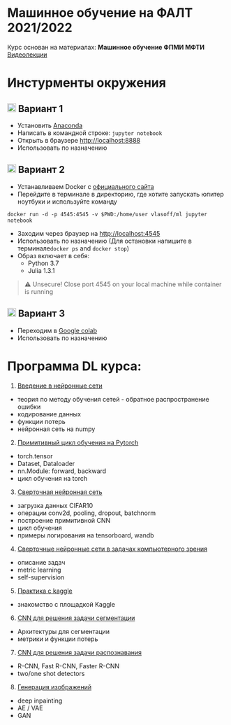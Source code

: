 # Машинное обучение на ФАЛТ 2021/2022

Курс основан на материалах: __Машинное обучение ФПМИ МФТИ__
[Видеолекции](https://www.youtube.com/playlist?list=PL4_hYwCyhAvZyW6qS58x4uElZgAkMVUvj)

# Инстурменты окружения

## <img src='https://github.com/ml-dafe/ml_mipt_dafe_major/blob/master/src/anaconda.png' height="20px" width="20px" align="top"> Вариант 1
- Установить [Anaconda](https://www.anaconda.com/distribution/)
- Написать в командной строке: `jupyter notebook`
- Открыть в браузере [http://localhost:8888](http://localhost:8888)
- Использовать по назначению

## <img src='https://github.com/ml-dafe/ml_mipt_dafe_major/blob/master/src/docker.png' height="20px" width="20px" align="top"> Вариант 2
- Устанавливаем Docker с [официального сайта](https://www.docker.com/products/docker-desktop)
- Перейдите в терминале в директорию, где хотите запускать юпитер ноутбуки и используйте команду
```
docker run -d -p 4545:4545 -v $PWD:/home/user vlasoff/ml jupyter notebook 
``` 
- Заходим через браузер на [http://localhost:4545](http://localhost:4545)
- Использовать по назначению (Для остановки напишите в терминале`docker ps` and `docker stop`)
- Образ включает в себя:
  - Python 3.7
  - Julia 1.3.1 

> :warning: Unsecure! 
> Close port 4545 on your local machine while container is running  

## <img src='https://github.com/ml-dafe/ml_mipt_dafe_major/blob/master/src/colab.png' height="20px" width="20px" align="top"> Вариант 3
- Переходим в [Google colab](https://colab.research.google.com/notebooks/intro.ipynb#recent=true)
- Использовать по назначению

# Программа DL курса:

1. [Введение в нейронные сети](https://github.com/ml-dafe/ml_mipt_dafe/tree/main/week_01)
  - теория по методу обучения сетей - обратное распространение ошибки
  - кодирование данных
  - функции потерь
  - нейронная сеть на numpy

2. [Примитивный цикл обучения на Pytorch](https://github.com/ml-dafe/ml_mipt_dafe/tree/main/week_02)
  - torch.tensor
  - Dataset, Dataloader
  - nn.Module: forward, backward
  - цикл обучения на torch

3. [Сверточная нейронная сеть](https://github.com/ml-dafe/ml_mipt_dafe/tree/main/week_03)
  - загрузка данных CIFAR10
  - операции conv2d, pooling, dropout, batchnorm
  - построение примитивной CNN
  - цикл обучения
  - примеры логирования на tensorboard, wandb

4. [Сверточные нейронные сети в задачах компьютерного зрения](https://github.com/ml-dafe/ml_mipt_dafe/tree/main/week_04)
  - описание задач
  - metric learning
  - self-supervision
  
5. [Практика с kaggle](https://github.com/ml-dafe/ml_mipt_dafe/tree/main/week_05)
  - знакомство с площадкой Kaggle

6. [CNN для решения задачи сегментации](https://github.com/ml-dafe/ml_mipt_dafe/tree/main/week_06)
  - Архитектуры для сегментации
  - метрики и функции потерь

7. [CNN для решения задачи распознавания](https://github.com/ml-dafe/ml_mipt_dafe/tree/main/week_07)
  - R-CNN, Fast R-CNN, Faster R-CNN
  - two/one shot detectors

8. [Генерация изображений](https://github.com/ml-dafe/ml_mipt_dafe/tree/main/week_08)
  - deep inpainting
  - AE / VAE
  - GAN

